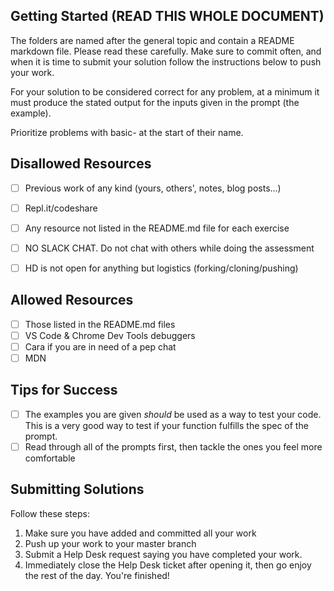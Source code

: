 ## Getting Started (READ THIS WHOLE DOCUMENT)
The folders are named after the general topic and contain a README markdown file. Please read these carefully.
Make sure to commit often, and when it is time to submit your solution follow the instructions below to push your work.

For your solution to be considered correct for any problem, at a minimum it must produce the stated output for the inputs given in the prompt (the example).

Prioritize problems with basic- at the start of their name.

## Disallowed Resources
- [ ] Previous work of any kind (yours, others', notes, blog posts...)
- [ ] Repl.it/codeshare
- [ ] Any resource not listed in the README.md file for each exercise
- [ ] NO SLACK CHAT. Do not chat with others while doing the assessment
- [ ] HD is not open for anything but logistics (forking/cloning/pushing)


## Allowed Resources
- [ ] Those listed in the README.md files
- [ ] VS Code & Chrome Dev Tools debuggers
- [ ] Cara if you are in need of a pep chat
- [ ] MDN

## Tips for Success
- [ ] The examples you are given _should_ be used as a way to test your code. This is a very good way to test if your function fulfills the spec of the prompt.
- [ ] Read through all of the prompts first, then tackle the ones you feel more comfortable

## Submitting Solutions

Follow these steps:

1. Make sure you have added and committed all your work
2. Push up your work to your master branch
3. Submit a Help Desk request saying you have completed your work.
4. Immediately close the Help Desk ticket after opening it, then go enjoy the rest of the day. You're finished!
